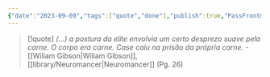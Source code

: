 ```yaml
---
{"date":"2023-09-09","tags":["quote","done"],"publish":true,"PassFrontmatter":true}
---
```


> [!quote] *(...) a postura da elite envolvia um certo desprezo suave pela carne. O corpo era carne. Case caiu na prisão da própria carne.*
> \- [[Wiliam Gibson\|Wiliam Gibson]], [[library/Neuromancer\|Neuromancer]] (Pg. 26)
